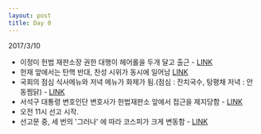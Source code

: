 ```yaml
---
layout: post
title: Day 0
---
```


2017/3/10

- 이정미 헌법 재판소장 권한 대행이 헤어롤을 두개 달고 출근 - [LINK](http://news.khan.co.kr/kh_news/khan_art_view_test.html?artid=201703100957001&code=940100)
- 헌재 앞에서는 탄핵 반대, 찬성 시위가 동시에 일어남 [LINK](http://news.khan.co.kr/kh_news/khan_art_view_test.html?artid=201703101012001&code=940100)
- 국회의 점심 식사메뉴와 저녁 메뉴가 화제가 됨.(점심 : 잔치국수, 탕평채 저녁 : 안동찜닭) - [LINK](https://s3-us-west-2.amazonaws.com/notion-static/ef65beeb779c4a8f8a1e6e163f1f4ec4/Untitled)
- 서석구 대통령 변호인단 변호사가 헌법재판소 앞에서 접근을 제지당함 - [LINK](http://news.kmib.co.kr/article/view.asp?arcid=0011320082&code=61121111&sid1=soc)
- 오전 11시 선고 시작.
- 선고문 중, 세 번의 '그러나' 에 따라 코스피가 크게 변동함 - [LINK](https://s3-us-west-2.amazonaws.com/notion-static/83ec143928004d1fb38672a08f69116c/Untitled)
